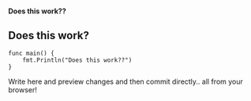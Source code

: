 #### Does this work??


## Does this work?

```
func main() {
	fmt.Println("Does this work??")
}
```


Write here and preview changes and then commit directly.. all from your browser!
